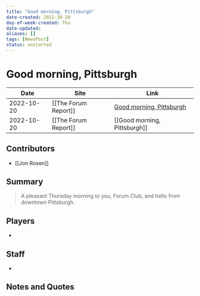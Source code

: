 ```yaml
---
title: "Good morning, Pittsburgh"
date-created: 2022-10-20
day-of-week-created: Thu
date-updated: 
aliases: []
tags: [NewsPost]
status: unstarted
---
```


# Good morning, Pittsburgh

| Date       | Site | Link                                                                            |
| ---------- | ---- | ------------------------------------------------------------------------------- |
| 2022-10-20 | [[The Forum Report]]     | [Good morning, Pittsburgh](https://theforumreport.com/good-morning-pittsburgh/) |
| 2022-10-20 | [[The Forum Report]] | [[Good morning, Pittsburgh]] |

## Contributors
- [[Jon Rosen]]


## Summary
> A pleasant Thursday morning to you, Forum Club, and hello from downtown Pittsburgh.


## Players
- 


## Staff
- 


## Notes and Quotes
> 

